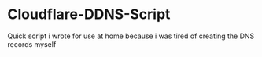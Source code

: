 # Cloudflare-DDNS-Script

Quick script i wrote for use at home because i was tired of creating the DNS records myself
